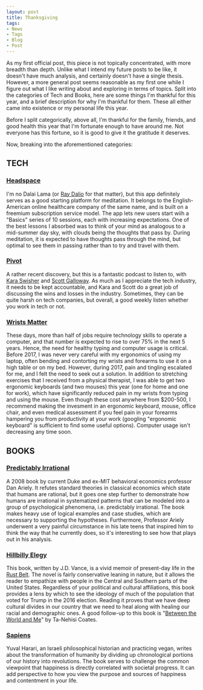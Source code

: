 ```yaml
---
layout: post
title: Thanksgiving
tags:
- News
- Tags
- Blog
- Post
---
```


As my first official post, this piece is not topically concentrated, with more breadth than
depth. Unlike what I intend my future posts to be like, it doesn't have much analysis, and
certainly doesn't have a single thesis. However, a more general post seems reasonable as my first one while I figure 
out what I like writing about and exploring in terms of topics. Split into the categories of Tech
and Books, here are some things I'm thankful for this year, and a 
brief description for why I'm thankful for them. These all either came into existence
or my personal life this year.

Before I split categorically, above all, I'm thankful for the family, friends,
and good health this year that I'm fortunate enough to have around me. Not everyone 
has this fortune, so it is good to give it the gratitude it deserves.


Now, breaking into the aforementioned categories:

<h2 id="heading1">TECH</h2>
<h3 id="heading2"><a href = "https://www.headspace.com/" target="_blank">Headspace</a></h3>

I'm no Dalai Lama (or <a href = "https://www.cnbc.com/2018/03/16/bridgewater-associates-ray-dalio-meditation-is-key-to-my-success.html" target="_blank"> Ray Dalio</a> for that matter), but this app definitely serves as a good starting platform for meditation. It belongs to the English-American online healthcare company of the same name, and is built on a freemium subscription service model. The app lets new users start wiih a "Basics" series of 10 sessions, each with increasing expectations. One of the best lessons I absorbed was to think of your mind as analogous to a mid-summer day sky, with clouds being the thoughts that pass by. During meditation, it is expected to have thoughts pass through the mind, but optimal to see them in passing rather than to try and travel with them. 


<h3 id="heading2"><a href = "https://art19.com/shows/pivot-with-kara-swisher-and-scott-galloway" target="_blank">Pivot</a></h3>
A rather recent discovery, but this is a fantastic podcast to listen to, with 
<a href = "https://en.wikipedia.org/wiki/Kara_Swisher" target="_blank"> Kara Swisher</a> and 
<a href = "https://en.wikipedia.org/wiki/Scott_Galloway_(professor)" target="_blank">Scott Galloway</a>. As much as I appreciate the tech industry, it needs to be kept accountable, and Kara and Scott do a great job of discussing the wins and losses in the industry. Sometimes, they can be quite harsh on tech companies, but overall, a good weekly listen whether you work in tech or not.


<h3 id="heading2"><a href = "https://www.headspace.com/" target="_blank">Wrists Matter</a></h3>
These days, more than half of jobs require technology skills to operate a computer, and that number is expected to rise to over 75% in the next
5 years. Hence, the need for healthy typing and computer usage is critical. Before 2017, I was never very careful with my ergonomics of using my laptop, often bending and contorting my wrists and forearms to use it on a high table or on my bed. However, during 2017, pain and tingling escalated for me, and I felt the need to seek out a solution. In addition to stretching exercises that I received from a physical therapist, I was able to get two ergonomic keyboards (and two mouses) this year (one for home and one for work), which have significantly reduced pain in my wrists from typing and using the mouse. Even though these cost anywhere from $200-500, I recommend making the invesment in an ergonomic keyboard, mouse, office chair, and even medical assessment if you feel pain in your forearms hampering you from productivity at your work (googling "ergonomic keyboard" is sufficient to find some useful options). Computer usage isn't decreasing any time soon.

<!--
<h2 id="heading1">PEOPLE (outside of family/friends)</h2>
<h3 id="heading2"><a href = "https://en.wikipedia.org/wiki/Hasan_Minhaj" target="_blank">Hasan Minhaj</a></h3>
The guy has been bulldozing the American political comedy landscape over the past few years. A correspondent on The Daily Show since 2014,
he's now had his own Netflix special (Homecoming King), a speech at the WHCD, and now his show Patriot Act on Netflix. An Indian American Muslim millenial, his demographic background has presented him with countless challenges growing up in America, but his uncanny ability to be 
both self-deprecating and cleverly critical of U.S. institutions in his comedy has gained him much appraise and success. He also captures
the South Asian immigrant experience beautifully, as many South Asian second generation immigrants will probably tell you.


<h3 id="heading2"><a href = "https://en.wikipedia.org/wiki/Roger_Federer" target="_blank">Roger Federer</a></h3>
37 y/o? What? And you're still playing tennis? And you won the Australian Open this year to make it to 20 grand slams?
Keep being an inspiration to millions around the world. And as much as I respect Nadal and Djokovic, do us all a favor and stay ahead
of them in your grand slam count.

<h3 id="heading2">Kendrick Lamar, Childish Gambino, Cardi B, too many more</h3>
And many others.
-->


<h2 id="heading1">BOOKS</h2>
<h3 id="heading2"><a href = "https://www.amazon.com/Predictably-Irrational-Revised-Expanded-Decisions/dp/0061353248" target="_blank">Predictably Irrational</a></h3>
A 2008 book by current Duke and ex-MIT behavioral economics professor Dan Ariely. It refutes standard theories in classical economics which state that humans are rational, but it goes one step further to demonstrate how humans are irrational in systematized patterns that can be modeled into a group of psychological phenomena, i.e. predictably irrational. The book makes heavy use of logical examples and case studies,
which are necessary to supporting the hypotheses. Furthermore, Professor Ariely underwent a very painful circumstance in his late teens that
inspired him to think the way that he currently does, so it's interesting to see how that plays out in his analysis.

<h3 id="heading2"><a href = "https://www.amazon.com/Hillbilly-Elegy-Memoir-Family-Culture/dp/0062300547" target="_blank">Hillbilly Elegy</a></h3>
This book, written by J.D. Vance, is a vivid memoir of present-day life in the <a href="https://www.wikiwand.com/en/Rust_Belt">Rust Belt</a>.
The novel is fairly conservative leaning in nature, but it allows the reader to empathize with people in the Central and Southern parts of the United States. Regardless of your political and cultural affiliations, this book provides a lens by which to see the ideology of much of the
population that voted for Trump in the 2016 election. Reading it proves that we have deep cultural divides in our country that we need to heal along with healing our racial and demographic ones. A good follow-up to this book is "<a href = "https://www.amazon.com/Between-World-Me-Ta-Nehisi-Coates/dp/0451482212" target="_blank">Between the World and Me</a>" by Ta-Nehisi Coates.

<h3 id="heading2"><a href = "https://www.amazon.com/Sapiens-Humankind-Yuval-Noah-Harari/dp/0062316095" target="_blank">Sapiens</a></h3>
Yuval Harari, an Israeli philosophical historian and practicing vegan, writes about the transformation of humanity by dividing up chronological portions of our history into revolutions. The book serves to challenge the common viewpoint that happiness is directly correlated with societal progress. It can add perspective to how you view the purpose and sources of happiness and contentment in your life.

<!--
<h2 id="heading1">EVENTS</h2>
<h3 id="heading2">Graduation</h3>
Mixed feelings about Princeton. While I am grateful for my time there, I don't miss the institution/academics nearly as much as the people. After college, it's harder to be lackadaisical about preserving the strength of your social circles. If your friends are spread between 4-5 cities, you can't just bang on their door one morning, wake them up, and go out for brunch. Being spread out from college friends makes you more appreciative of your past experiences with them. It keeps you grounded in that it makes you not take your social experiences for granted, and forces you to timebox periods when you can catch up with the people you care about.

With regards to the graduation event itself, hearing Senator Cory Booker as our graduation speaker was wonderful. One of the most emotionally gripping public speakers in the world.

<h3 id="heading2">Meeting Cornel West</h3>
When my friend and I had gone to pick up lunch at Mamoun's, a local Meditarranean restaurant in Princeton, we had the opportunity to meet Cornel West (he was eating with his granddaughter). An extremely gregarious man with no superiority complex, he even offered to take a picture with us.

<h3 id="heading2">Visiting Scandinavia</h3>
Iceland, Norway, Sweden, Denmark, The Netherlands. Five of the most aesthetically beautiful countries in the world. Lots of greenery, beautiful glaciers (which are melting way too fast for comfort), ample urban life in the capital cities, and kind and helpful people.
-->